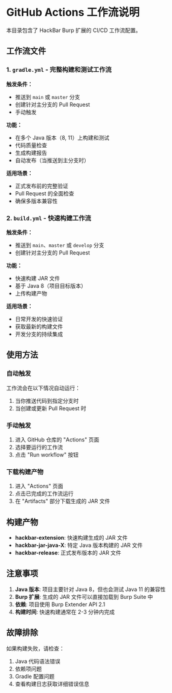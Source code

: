 # GitHub Actions 工作流说明

本目录包含了 HackBar Burp 扩展的 CI/CD 工作流配置。

## 工作流文件

### 1. `gradle.yml` - 完整构建和测试工作流

**触发条件：**
- 推送到 `main` 或 `master` 分支
- 创建针对主分支的 Pull Request
- 手动触发

**功能：**
- 在多个 Java 版本（8, 11）上构建和测试
- 代码质量检查
- 生成构建报告
- 自动发布（当推送到主分支时）

**适用场景：**
- 正式发布前的完整验证
- Pull Request 的全面检查
- 确保多版本兼容性

### 2. `build.yml` - 快速构建工作流

**触发条件：**
- 推送到 `main`、`master` 或 `develop` 分支
- 创建针对主分支的 Pull Request

**功能：**
- 快速构建 JAR 文件
- 基于 Java 8（项目目标版本）
- 上传构建产物

**适用场景：**
- 日常开发的快速验证
- 获取最新的构建文件
- 开发分支的持续集成

## 使用方法

### 自动触发
工作流会在以下情况自动运行：
1. 当你推送代码到指定分支时
2. 当创建或更新 Pull Request 时

### 手动触发
1. 进入 GitHub 仓库的 "Actions" 页面
2. 选择要运行的工作流
3. 点击 "Run workflow" 按钮

### 下载构建产物
1. 进入 "Actions" 页面
2. 点击已完成的工作流运行
3. 在 "Artifacts" 部分下载生成的 JAR 文件

## 构建产物

- **hackbar-extension**: 快速构建生成的 JAR 文件
- **hackbar-jar-java-X**: 特定 Java 版本构建的 JAR 文件
- **hackbar-release**: 正式发布版本的 JAR 文件

## 注意事项

1. **Java 版本**: 项目主要针对 Java 8，但也会测试 Java 11 的兼容性
2. **Burp 扩展**: 生成的 JAR 文件可以直接加载到 Burp Suite 中
3. **依赖**: 项目使用 Burp Extender API 2.1
4. **构建时间**: 快速构建通常在 2-3 分钟内完成

## 故障排除

如果构建失败，请检查：
1. Java 代码语法错误
2. 依赖项问题
3. Gradle 配置问题
4. 查看构建日志获取详细错误信息